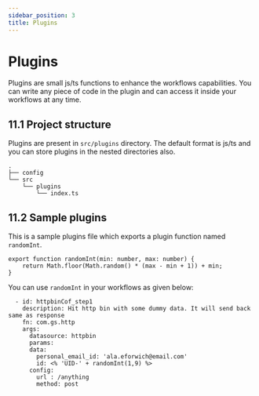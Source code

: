 ```yaml
---
sidebar_position: 3
title: Plugins
---
```


# Plugins

Plugins are small js/ts functions to enhance the workflows capabilities. You can write any piece of code in the plugin and can access it inside your workflows at any time.

## 11.1 Project structure
Plugins are present in `src/plugins` directory. The default format is js/ts and you can store plugins in the nested directories also.
```
.
├── config
└── src
    └── plugins
        └── index.ts
```

## 11.2 Sample plugins
This is a sample plugins file which exports a plugin function named `randomInt`.
```
export function randomInt(min: number, max: number) {
    return Math.floor(Math.random() * (max - min + 1)) + min;
}
```

You can use `randomInt` in your workflows as given below:
```
  - id: httpbinCof_step1
    description: Hit http bin with some dummy data. It will send back same as response
    fn: com.gs.http
    args:
      datasource: httpbin
      params:
      data:
        personal_email_id: 'ala.eforwich@email.com'
        id: <% 'UID-' + randomInt(1,9) %>
      config:
        url : /anything
        method: post
```